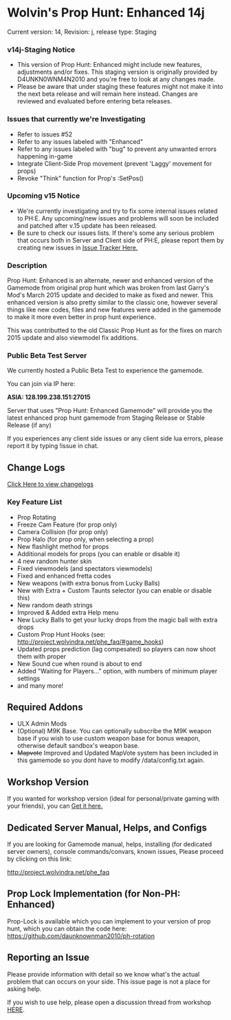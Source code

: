 # Wolvin's Prop Hunt: Enhanced 14j

Current version: 14, Revision: j, release type: Staging

### v14j-Staging Notice
- This version of Prop Hunt: Enhanced might include new features, adjustments and/or fixes. This staging version is originally provided by D4UNKN0WNM4N2010 and you're free to look at any changes made.
- Please be aware that under staging these features might not make it into the next beta release and will remain here instead. Changes are reviewed and evaluated before entering beta releases.

### Issues that currently we're Investigating
- Refer to issues #52
- Refer to any issues labeled with "Enhanced"
- Refer to any issues labeled with "bug" to prevent any unwanted errors happening in-game
- Integrate Client-Side Prop movement (prevent 'Laggy' movement for props)
- Revoke "Think" function for Prop's :SetPos()

### Upcoming v15 Notice
- We're currently investigating and try to fix some internal issues related to PH:E. Any upcoming/new issues and problems will soon be included and patched after v.15 update has been released.
- Be sure to check our issues lists. If there's some any serious problem that occurs both in Server and Client side of PH:E, please report them by creating new issues in [Issue Tracker Here.](https://github.com/Vinzuerio/ph-enhanced/issues)

### Description
Prop Hunt: Enhanced is an alternate, newer and enhanced version of the Gamemode from original prop hunt which was broken from last Garry's Mod's March 2015 update and decided to make as fixed and newer. This enhanced version is also pretty similar to the classic one, however several things like new codes, files and new features were added in the gamemode to make it
more even better in prop hunt experience.

This was contributted to the old Classic Prop Hunt as for the fixes on march 2015 update and also viewmodel fix additions.

### Public Beta Test Server
We currently hosted a Public Beta Test to experience the gamemode.

You can join via IP here: 

**ASIA: 128.199.238.151:27015**

Server that uses "Prop Hunt: Enhanced Gamemode" will provide you the latest enhanced prop hunt gamemode from Staging Release or Stable Release (if any)

If you experiences any client side issues or any client side lua errors, please report it by typing !issue in chat.

## Change Logs
[Click Here to view changelogs](http://project.wolvindra.net/phe/)

### Key Feature List
* Prop Rotating
* Freeze Cam Feature (for prop only)
* Camera Collision (for prop only)
* Prop Halo (for prop only, when selecting a prop)
* New flashlight method for props
* Additional models for props (you can enable or disable it)
* 4 new random hunter skin
* Fixed viewmodels (and spectators viewmodels)
* Fixed and enhanced fretta codes
* New weapons (with extra bonus from Lucky Balls)
* New with Extra + Custom Taunts selector (you can enable or disable this)
* New random death strings
* Improved & Added extra Help menu
* New Lucky Balls to get your lucky drops from the magic ball with extra drops
* Custom Prop Hunt Hooks (see: http://project.wolvindra.net/phe_faq/#game_hooks)
* Updated props prediction (lag compesated) so players can now shoot them with proper
* New Sound cue when round is about to end
* Added "Waiting for Players..." option, with numbers of minimum player settings
* and many more!

## Required Addons
* ULX Admin Mods
* (Optional) M9K Base. You can optionally subscribe the M9K weapon base if you wish to use custom weapon base for bonus weapon, otherwise default sandbox's weapon base.
* ~~Mapvote~~ Improved and Updated MapVote system has been included in this gamemode so you dont have to modify /data/config.txt again.

## Workshop Version
If you wanted for workshop version (ideal for personal/private gaming with your friends), you can [Get it here.](https://steamcommunity.com/sharedfiles/filedetails/?id=417565863)

## Dedicated Server Manual, Helps, and Configs
If you are looking for Gamemode manual, helps, installing (for dedicated server owners), console commands/convars, known issues, Please proceed by clicking on this link:

http://project.wolvindra.net/phe_faq

## Prop Lock Implementation (for Non-PH: Enhanced)
Prop-Lock is available which you can implement to your version of prop hunt, which you can obtain the code here: https://github.com/daunknownman2010/ph-rotation

## Reporting an Issue
Please provide information with detail so we know what's the actual problem that can occurs on your side. This issue page is not a place for asking help.

If you wish to use help, please open a discussion thread from workshop [HERE](http://steamcommunity.com/sharedfiles/filedetails/discussions/417565863).
